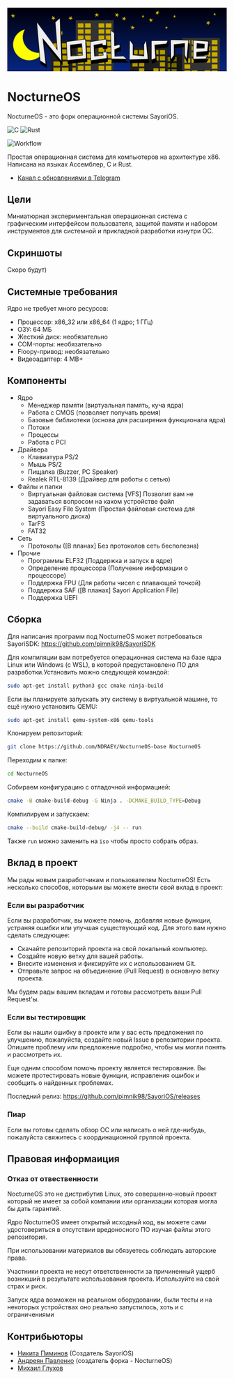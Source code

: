 ![NocturneOS](static/NocturneOS.png)

# NocturneOS

NocturneOS - это форк операционной системы SayoriOS.

![C](https://img.shields.io/badge/c-%2300599C.svg?style=for-the-badge&logo=c&logoColor=white)
![Rust](https://img.shields.io/badge/rust-%239A0000.svg?style=for-the-badge&logo=rust&logoColor=white)


![Workflow](https://github.com/NDRAEY/NocturneOS-base/actions/workflows/Nocturne-Auto.yml/badge.svg)

Простая операционная система для компьютеров на архитектуре x86. Написана на языках Ассемблер, C и Rust.

* [Канал с обновлениями в Telegram](https://t.me/ndraey_ch)

## Цели

Миниатюрная экспериментальная операционная система с графическим интерфейсом пользователя, защитой памяти и набором инструментов для системной и прикладной разработки изнутри ОС.

## Скриншоты

Скоро будут)

## Системные требования

Ядро не требует много ресурсов:
- Процессор: x86_32 или x86_64 (1 ядро; 1 ГГц)
- ОЗУ: 64 МБ
- Жесткий диск: необязательно
- COM-порты: необязательно
- Floopy-привод: необязательно
- Видеоадаптер: 4 MB+

## Компоненты
- Ядро
  - Менеджер памяти (виртуальная память, куча ядра)
  - Работа с CMOS (позволяет получать время)
  - Базовые библиотеки (основа для расширения функционала ядра)
  - Потоки
  - Процессы
  - Работа с PCI
- Драйвера
  - Клавиатура PS/2
  - Мышь PS/2
  - Пищалка (Buzzer, PC Speaker)
  - Realek RTL-8139 (Драйвер для работы с сетью)
- Файлы и папки
  - Виртуальная файловая система [VFS] Позволит вам не задаваться вопросом на каком устройстве файл
  - Sayori Easy File System (Простая файловая система для виртуального диска)
  - TarFS
  - FAT32
- Сеть
  - Протоколы ([В планах] Без протоколов сеть бесполезна)
- Прочие
  - Программы ELF32 (Поддержка и запуск в ядре)
  - Определение процессора (Получение информации о процессоре)
  - Поддержка FPU (Для работы чисел с плавающей точкой)
  - Поддержка SAF ([В планах] Sayori Application File)
  - Поддержка UEFI

## Сборка

Для написания программ под NocturneOS может потребоваться SayoriSDK: https://github.com/pimnik98/SayoriSDK

Для компиляции вам потребуется операционная система на базе ядра Linux или Windows (с WSL), в которой предустановлено ПО для разработки.Установить можно следующей командой:

```bash
sudo apt-get install python3 gcc cmake ninja-build
```

Если вы планируете запускать эту систему в виртуальной машине, то ещё нужно установить QEMU:

```bash
sudo apt-get install qemu-system-x86 qemu-tools
```

Клонируем репозиторий:

```bash
git clone https://github.com/NDRAEY/NocturneOS-base NocturneOS
```

Переходим к папке:

```bash
cd NocturneOS
```

Собираем конфигурацию с отладочной информацией:

```bash
cmake -B cmake-build-debug -G Ninja . -DCMAKE_BUILD_TYPE=Debug
```

Компилируем и запускаем:

```bash
cmake --build cmake-build-debug/ -j4 -- run
```

Также `run` можно заменить на `iso` чтобы просто собрать образ.

## <a id="contibution">Вклад в проект</a>

Мы рады новым разработчикам и пользователям NocturneOS! Есть несколько способов, которыми вы можете внести свой вклад в проект:

### <a id="developers">Если вы разработчик</a>

Если вы разработчик, вы можете помочь, добавляя новые функции, устраняя ошибки или улучшая существующий код. Для этого вам нужно сделать следующее:

- Скачайте репозиторий проекта на свой локальный компьютер.
- Создайте новую ветку для вашей работы.
- Внесите изменения и фиксируйте их с использованием Git.
- Отправьте запрос на объединение (Pull Request) в основную ветку проекта.

Мы будем рады вашим вкладам и готовы рассмотреть ваши Pull Request'ы.

### <a id="testers">Если вы тестировщик</a>

Если вы нашли ошибку в проекте или у вас есть предложения по улучшению, пожалуйста, создайте новый Issue в репозитории проекта. Опишите проблему или предложение подробно, чтобы мы могли понять и рассмотреть их.

Еще одним способом помочь проекту является тестирование. Вы можете протестировать новые функции, исправления ошибок и сообщить о найденных проблемах.

Последний релиз: https://github.com/pimnik98/SayoriOS/releases

### <a id="adv">Пиар</a>

Если вы готовы сделать обзор ОС или написать о ней где-нибудь, пожалуйста свяжитесь с координационной группой проекта.

## <a id="legalinfo">Правовая информаиция<a/>

### <a id="denialofresponsibility">Отказ от отвественности</a>

NocturneOS это не дистрибутив Linux, это совершенно-новый проект который не имеет за собой компании или организации которая могла бы дать гарантий.

Ядро NocturneOS имеет открытый исходный код, вы можете сами удостовериться в отсутствии вредоносного ПО изучая файлы этого репозитория.

При использовании материалов вы обязуетесь соблюдать авторские права.

Участники проекта не несут ответственности за причиненный ущерб возникший в результате использования проекта. Используйте на свой страх и риск.

Запуск ядра возможен на реальном оборудовании, были тесты и на некоторых устройствах оно реально запустилось, хоть и с ограничениями

## <a id="contributors">Контрибьюторы</a>

* [Никита Пиминов](https://github.com/pimnik98) (Создатель SayoriOS)
* [Андреян Павленко](https://github.com/NDRAEY) (создатель форка - NocturneOS)
* [Михаил Глухов](https://github.com/rigidus)
